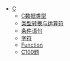 * [C](Language/)
  <!-- * [程序设计-谭浩强](Language/C/C程序设计(第四版-谭浩强))
  * [fishC](Language/C/fishC/basic) -->
  * [C数据类型](Language/C/dataType)
  * [类型转换与运算符](Language/C/运算符)
  * [条件语句](Language/C/条件语句)
  * [字符](Language/C/string)
  * [Function](Language/C/function)
  * [C100题](Language/C/100case)
  